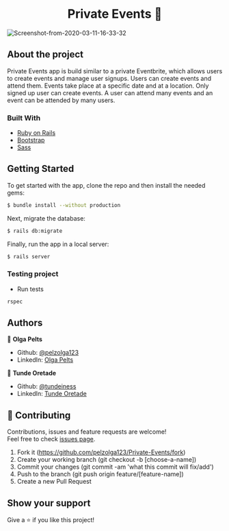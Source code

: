 
<h1 align="center">Private Events 👋</h1>
<img src="https://i.ibb.co/RctQLKc/Screenshot-from-2020-03-11-16-33-32.png" alt="Screenshot-from-2020-03-11-16-33-32" border="0">

## About the project

Private Events app is build similar to a private Eventbrite, which allows users to create events and manage user signups. Users can create events and attend them. Events take place at a specific date and at a location. Only signed up user can create events. A user can attend many events and an event can be attended by many users. 

### Built With

* [Ruby on Rails](https://rubyonrails.org/)
* [Bootstrap](https://getbootstrap.com)
* [Sass](https://sass-lang.com/)

## Getting Started

To get started with the app, clone the repo and then install the needed gems:
```sh
$ bundle install --without production
```

Next, migrate the database:
```sh
$ rails db:migrate
```

Finally, run the app in a local server:
```sh
$ rails server

```
### Testing project
* Run tests

```sh
rspec
```

## Authors

👤 **Olga Pelts**
   - Github: [@pelzolga123](https://github.com/pelzolga123)
   - LinkedIn: [Olga Pelts](https://www.linkedin.com/in/olga-pelts/)

👤 **Tunde Oretade**
   - Github: [@tundeiness](https://github.com/tundeiness)
   - LinkedIn: [Tunde Oretade](https://www.linkedin.com/in/tundeoretade/)

## 🤝 Contributing

Contributions, issues and feature requests are welcome!<br />Feel free to check [issues page](https://github.com/pelzolga123/Private-Events/issues).

1. Fork it (https://github.com/pelzolga123/Private-Events/fork)
2. Create your working branch (git checkout -b [choose-a-name])
3. Commit your changes (git commit -am 'what this commit will fix/add')
4. Push to the branch (git push origin feature/[feature-name])
5. Create a new Pull Request

## Show your support

Give a ⭐️ if you like this project!

